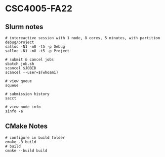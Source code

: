 # CSC4005-FA22

## Slurm notes
```
# intereactive session with 1 node, 8 cores, 5 minutes, with partition debug/project
salloc -N1 -n8 -t5 -p Debug
salloc -N1 -n8 -t5 -p Project

# submit & cancel jobs
sbatch job.sh
scancel $JOBID
scancel --user=$(whoami)

# view queue
squeue

# submission history
sacct

# view node info
sinfo -a
```

## CMake Notes

```
# configure in build folder
cmake -B build
# build
cmake --build build
```




